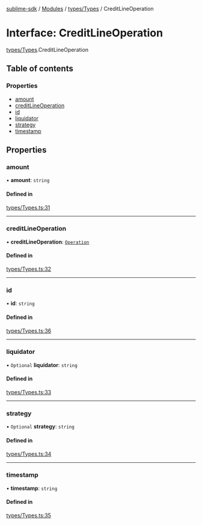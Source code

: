 [sublime-sdk](../README.md) / [Modules](../modules.md) / [types/Types](../modules/types_Types.md) / CreditLineOperation

# Interface: CreditLineOperation

[types/Types](../modules/types_Types.md).CreditLineOperation

## Table of contents

### Properties

- [amount](types_Types.CreditLineOperation.md#amount)
- [creditLineOperation](types_Types.CreditLineOperation.md#creditlineoperation)
- [id](types_Types.CreditLineOperation.md#id)
- [liquidator](types_Types.CreditLineOperation.md#liquidator)
- [strategy](types_Types.CreditLineOperation.md#strategy)
- [timestamp](types_Types.CreditLineOperation.md#timestamp)

## Properties

### amount

• **amount**: `string`

#### Defined in

[types/Types.ts:31](https://github.com/akshay111meher/sublime-sdk/blob/e2731c8/src/types/Types.ts#L31)

___

### creditLineOperation

• **creditLineOperation**: [`Operation`](../enums/types_Types.Operation.md)

#### Defined in

[types/Types.ts:32](https://github.com/akshay111meher/sublime-sdk/blob/e2731c8/src/types/Types.ts#L32)

___

### id

• **id**: `string`

#### Defined in

[types/Types.ts:36](https://github.com/akshay111meher/sublime-sdk/blob/e2731c8/src/types/Types.ts#L36)

___

### liquidator

• `Optional` **liquidator**: `string`

#### Defined in

[types/Types.ts:33](https://github.com/akshay111meher/sublime-sdk/blob/e2731c8/src/types/Types.ts#L33)

___

### strategy

• `Optional` **strategy**: `string`

#### Defined in

[types/Types.ts:34](https://github.com/akshay111meher/sublime-sdk/blob/e2731c8/src/types/Types.ts#L34)

___

### timestamp

• **timestamp**: `string`

#### Defined in

[types/Types.ts:35](https://github.com/akshay111meher/sublime-sdk/blob/e2731c8/src/types/Types.ts#L35)
